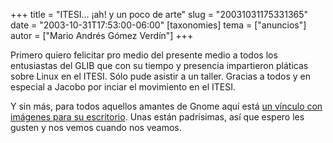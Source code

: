 +++
title = "ITESI... ¡ah! y  un poco de arte"
slug = "20031031175331365"
date = "2003-10-31T17:53:00-06:00"
[taxonomies]
tema = ["anuncios"]
autor = ["Mario Andrés Gómez Verdín"]
+++

Primero quiero felicitar pro medio del presente medio a todos los
entusiastas del GLIB que con su tiempo y presencia impartieron pláticas
sobre Linux en el ITESI. Sólo pude asistir a un taller. Gracias a todos
y en especial a Jacobo por inciar el movimiento en el ITESI.

Y sin más, para todos aquellos amantes de Gnome aquí está [un vínculo
con imágenes para su
escritorio](http://art.gnome.org/backgrounds/gnome/index.php?page=1&sort_by=date&thumbnails_per_page=12).
Unas están padrísimas, así que espero les gusten y nos vemos cuando nos
veamos.
